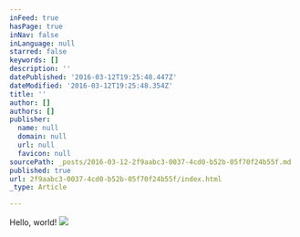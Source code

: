 ```yaml
---
inFeed: true
hasPage: true
inNav: false
inLanguage: null
starred: false
keywords: []
description: ''
datePublished: '2016-03-12T19:25:48.447Z'
dateModified: '2016-03-12T19:25:48.354Z'
title: ''
author: []
authors: []
publisher:
  name: null
  domain: null
  url: null
  favicon: null
sourcePath: _posts/2016-03-12-2f9aabc3-0037-4cd0-b52b-05f70f24b55f.md
published: true
url: 2f9aabc3-0037-4cd0-b52b-05f70f24b55f/index.html
_type: Article

---
```

Hello, world!
![](https://the-grid-user-content.s3-us-west-2.amazonaws.com/947f72d1-cb32-418a-a005-39021689b224.jpg)